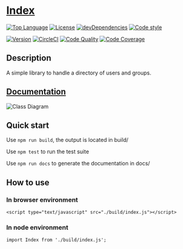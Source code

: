 # [Index](https://github.com/Eldynn/index)

[![Top Language](https://img.shields.io/github/languages/top/Eldynn/index.svg)](https://github.com/Eldynn/index/blob/master/tsconfig.json)
[![License](https://img.shields.io/github/license/Eldynn/index.svg)](https://github.com/Eldynn/index/blob/master/LICENSE)
[![devDependencies](https://david-dm.org/Eldynn/Index/dev-status.svg)](https://david-dm.org/Eldynn/Index?type=dev)
[![Code style](https://img.shields.io/badge/code_style-prettier-ff69b4.svg)](https://github.com/Eldynn/index/blob/master/package.json)

[![Version](https://img.shields.io/github/package-json/v/Eldynn/index.svg)](https://github.com/Eldynn/index/blob/master/package.json)
[![CircleCI](https://circleci.com/gh/Eldynn/index.svg?style=svg)](https://circleci.com/gh/Eldynn/index)
[![Code Quality](https://api.codacy.com/project/badge/Grade/cbf285d5983d4bdb8c1e726b54c7fcd7)](https://app.codacy.com/app/contact_115/index?utm_source=github.com&utm_medium=referral&utm_content=Eldynn/index&utm_campaign=Badge_Grade_Settings)
[![Code Coverage](https://api.codacy.com/project/badge/Coverage/fe8538e1cc2e42748e6c634365d967dc)](https://www.codacy.com/app/contact_115/index?utm_source=github.com&utm_medium=referral&utm_content=Eldynn/index&utm_campaign=Badge_Coverage)

## Description

A simple library to handle a directory of users and groups.

## [Documentation](https://eldynn.github.io/index/)

![Class Diagram](http://www.plantuml.com/plantuml/proxy?src=https://raw.githubusercontent.com/Eldynn/index/master/docs/index.puml?version=0.0.1)

## Quick start

Use `npm run build`, the output is located in build/

Use `npm test` to run the test suite

Use `npm run docs` to generate the documentation in docs/

## How to use

### In browser environment

`<script type="text/javascript" src="./build/index.js"></script>`

### In node environment

`import Index from './build/index.js';`
